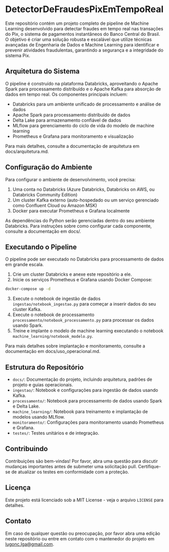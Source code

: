 # DetectorDeFraudesPixEmTempoReal

Este repositório contém um projeto completo de pipeline de Machine Learning desenvolvido para detectar fraudes em tempo real nas transações do Pix, o sistema de pagamentos instantâneos do Banco Central do Brasil. O objetivo é criar uma solução robusta e escalável que utilize técnicas avançadas de Engenharia de Dados e Machine Learning para identificar e prevenir atividades fraudulentas, garantindo a segurança e a integridade do sistema Pix.

## Arquitetura do Sistema

O pipeline é construído na plataforma Databricks, aproveitando o Apache Spark para processamento distribuído e o Apache Kafka para absorção de dados em tempo real. Os componentes principais incluem:

- Databricks para um ambiente unificado de processamento e análise de dados
- Apache Spark para processamento distribuído de dados
- Delta Lake para armazenamento confiável de dados
- MLflow para gerenciamento do ciclo de vida do modelo de machine learning
- Prometheus e Grafana para monitoramento e visualização

Para mais detalhes, consulte a documentação de arquitetura em docs/arquitetura.md.

## Configuração do Ambiente

Para configurar o ambiente de desenvolvimento, você precisa:

1. Uma conta no Databricks (Azure Databricks, Databricks on AWS, ou Databricks Community Edition)
2. Um cluster Kafka externo (auto-hospedado ou um serviço gerenciado como Confluent Cloud ou Amazon MSK)
3. Docker para executar Prometheus e Grafana localmente

As dependências do Python serão gerenciadas dentro do seu ambiente Databricks. Para instruções sobre como configurar cada componente, consulte a documentação em docs/.

## Executando o Pipeline

O pipeline pode ser executado no Databricks para processamento de dados em grande escala.

1. Crie um cluster Databricks e anexe este repositório a ele.
2. Inicie os serviços Prometheus e Grafana usando Docker Compose:
```bash
docker-compose up -d
```
3. Execute o notebook de ingestão de dados `ingestao/notebook_ingestao.py` para começar a inserir dados do seu cluster Kafka.
4. Execute o notebook de processamento `processamento/notebook_processamento.py` para processar os dados usando Spark.
5. Treine e implante o modelo de machine learning executando o notebook `machine_learning/notebook_modelo.py`.

Para mais detalhes sobre implantação e monitoramento, consulte a documentação em docs/uso_operacional.md.

## Estrutura do Repositório

* `docs/`: Documentação do projeto, incluindo arquitetura, padrões de projeto e guias operacionais.
* `ingestao/`: Notebook e configurações para ingestão de dados usando Kafka.
* `processamento/`: Notebook para processamento de dados usando Spark e Delta Lake.
* `machine_learning/`: Notebook para treinamento e implantação de modelos usando MLflow.
* `monitoramento/`: Configurações para monitoramento usando Prometheus e Grafana.
* `testes/`: Testes unitários e de integração.

## Contribuindo

Contribuições são bem-vindas! Por favor, abra uma questão para discutir mudanças importantes antes de submeter uma solicitação pull. Certifique-se de atualizar os testes em conformidade com a proteção.

## Licença

Este projeto está licenciado sob a MIT License - veja o arquivo `LICENSE` para detalhes.

## Contato

Em caso de qualquer questão ou preocupação, por favor abra uma edição neste repositório ou entre em contato com o mantenedor do projeto em lugonc.lga@gmail.com.
